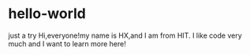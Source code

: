 # hello-world
just a try
Hi,everyone!my name is HX,and I am from HIT.
I like code very much and I want to learn more here!
